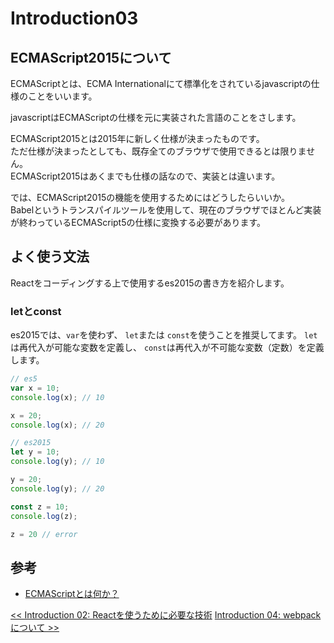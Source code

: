 # Introduction03
## ECMAScript2015について
ECMAScriptとは、ECMA Internationalにて標準化をされているjavascriptの仕様のことをいいます。

javascriptはECMAScriptの仕様を元に実装された言語のことをさします。

ECMAScript2015とは2015年に新しく仕様が決まったものです。
<br>ただ仕様が決まったとしても、既存全てのブラウザで使用できるとは限りません。
<br>ECMAScript2015はあくまでも仕様の話なので、実装とは違います。

では、ECMAScript2015の機能を使用するためにはどうしたらいいか。
<br>Babelというトランスパイルツールを使用して、現在のブラウザでほとんど実装が終わっているECMAScript5の仕様に変換する必要があります。


## よく使う文法
Reactをコーディングする上で使用するes2015の書き方を紹介します。

### letとconst
es2015では、`var`を使わず、 `let`または `const`を使うことを推奨してます。
`let`は再代入が可能な変数を定義し、 `const`は再代入が不可能な変数（定数）を定義します。
```javascript
// es5
var x = 10;
console.log(x); // 10

x = 20;
console.log(x); // 20

// es2015
let y = 10;
console.log(y); // 10

y = 20;
console.log(y); // 20

const z = 10;
console.log(z);

z = 20 // error

```



## 参考
- [ECMAScriptとは何か？](https://azu.github.io/slide-what-is-ecmascript/)

<span align="left">[<< Introduction 02: Reactを使うために必要な技術](introduction02.md)</span>
<span align="right">[Introduction 04: webpackについて >>](introduction04.md)</span>
